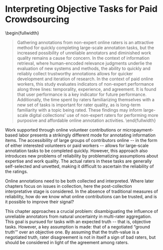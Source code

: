 Interpreting Objective Tasks for Paid Crowdsourcing
====================================================

<!-- TODO add Abstract, or "Summary of Chapter" Marginalia, to this chapter and others? -->
\begin{fullwidth}
>Gathering annotations from non-expert online raters is an attractive method for quickly completing large-scale annotation tasks, but the increased possibility of unreliable annotators and diminished work quality remains a cause for concern. In the context of information retrieval, where human-encoded relevance judgments underlie the evaluation of new systems and methods, the ability to quickly and reliably collect trustworthy annotations allows for quicker development and iteration of research.
>In the context of paid online workers, this study evaluates indicators of non-expert performance along three lines: temporality, experience, and agreement. It is found that user performance is a key indicator for future performance. Additionally, the time spent by raters familiarizing themselves with a new set of tasks is important for rater quality, as is long-term familiarity with a topic being rated.
>These findings may inform large-scale digital collections’ use of non-expert raters for performing more purposive and affordable online annotation activities. 
\end{fullwidth}

Work supported through online volunteer contributions or micropayment-based labor presents a strikingly different mode for annotating information items.
The accessibility of large groups of contributors online -- in the form of either interested volunteers or paid workers -- allows for large-scale annotation tasks to be completed quickly.
However, this approach also introduces new problems of reliability by problematizing assumptions about expertise and work quality.
The actual raters in these tasks are generally self-selected and unvetted, making it difficult to ascertain the reliability of the ratings.

Online annotations need to be both collected and interpreted.
Where later chapters focus on issues in collection, here the post-collection interpretative stage is considered.
In the absence of traditional measures of reliability, how do we know what online contributions can be trusted, and is it possible to improve their signal?

This chapter approaches a crucial problem: disambiguating the influence of unreliable annotators from natural uncertainty in multi-rater aggregation.
This goal is pursued for tasks with an expected truth -- that is, objective tasks.
However, a key assumption is made: that of a negotiated “ground truth'” over an objective one.
By assuming that the truth-value is a negotiated truth, rater disagreement is not in itself a sign of bad raters, but should be considered in light of the agreement among raters. 

